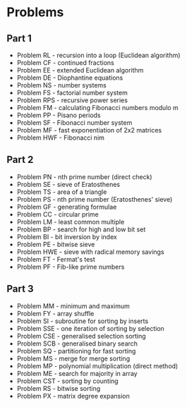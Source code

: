 # Problems

## Part 1
* Problem RL - recursion into a loop (Euclidean algorithm)
* Problem CF - continued fractions
* Problem EE - extended Euclidean algorithm
* Problem DE - Diophantine equations
* Problem NS - number systems
* Problem FS - factorial number system
* Problem RPS - recursive power series
* Problem FM - calculating Fibonacci numbers modulo m
* Problem PP - Pisano periods
* Problem SF - Fibonacci number system
* Problem MF - fast exponentiation of 2x2 matrices
* Problem HWF - Fibonacci nim

## Part 2
* Problem PN - nth prime number (direct check)
* Problem SE - sieve of Eratosthenes
* Problem TS - area of a triangle
* Problem PS - nth prime number (Eratosthenes' sieve)
* Problem GF - generating formulae
* Problem CC - circular prime
* Problem LM - least common multiple
* Problem BP - search for high and low bit set
* Problem BI - bit inversion by index
* Problem PE - bitwise sieve
* Problem HWE - sieve with radical memory savings
* Problem FT - Fermat's test
* Problem PF - Fib-like prime numbers

## Part 3
* Problem MM - minimum and maximum
* Problem FY - array shuffle
* Problem SI - subroutine for sorting by inserts
* Problem SSE - one iteration of sorting by selection
* Problem CSE - generalised selection sorting
* Problem SCB - generalised binary search
* Problem SQ - partitioning for fast sorting
* Problem MS - merge for merge sorting
* Problem MP - polynomial multiplication (direct method)
* Problem ME - search for majority in array
* Problem CST - sorting by counting
* Problem RS - bitwise sorting
* Problem PX - matrix degree expansion
